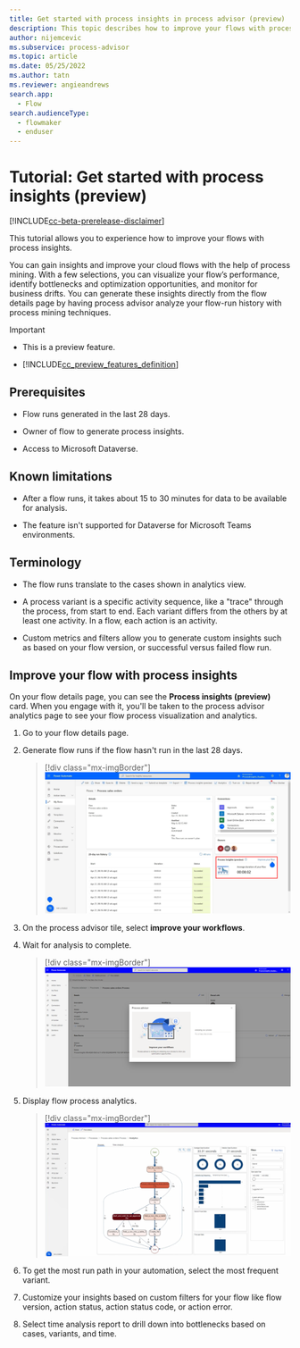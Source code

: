 ```yaml
---
title: Get started with process insights in process advisor (preview) | Microsoft Docs
description: This topic describes how to improve your flows with process mining insights in the process advisor feature in Power Automate.
author: nijemcevic 
ms.subservice: process-advisor
ms.topic: article
ms.date: 05/25/2022
ms.author: tatn
ms.reviewer: angieandrews
search.app: 
  - Flow
search.audienceType: 
  - flowmaker
  - enduser
---
```


# Tutorial: Get started with process insights (preview)

[!INCLUDE[cc-beta-prerelease-disclaimer](./includes/cc-beta-prerelease-disclaimer.md)]

This tutorial allows you to experience how to improve your flows with process insights.

You can gain insights and improve your cloud flows with the help of process mining. With a few selections, you can visualize your flow’s performance, identify bottlenecks and optimization opportunities, and monitor for business drifts. You can generate these insights directly from the flow details page by having process advisor analyze your flow-run history with process mining techniques.

> [!IMPORTANT]
> - This is a preview feature.
>
> - [!INCLUDE[cc_preview_features_definition](includes/cc-preview-features-definition.md)]

## Prerequisites

- Flow runs generated in the last 28 days.

- Owner of flow to generate process insights.

- Access to Microsoft Dataverse.

## Known limitations

- After a flow runs, it takes about 15 to 30 minutes for data to be available for analysis.

- The feature isn't supported for Dataverse for Microsoft Teams environments.

## Terminology

- The flow runs translate to the cases shown in analytics view.

- A process variant is a specific activity sequence, like a "trace" through the process, from start to end. Each variant differs from the others by at least one activity. In a flow, each action is an activity.

- Custom metrics and filters allow you to generate custom insights such as based on your flow version, or successful versus failed flow run.

## Improve your flow with process insights

On your flow details page, you can see the **Process insights (preview)** card. When you engage with it, you'll be taken to the process advisor analytics page to see your flow process visualization and analytics.
  
1. Go to your flow details page.

1. Generate flow runs if the flow hasn't run in the last 28 days.

    > [!div class="mx-imgBorder"]
    > ![Screenshot of the flow details page.](media/process-mining-cloud-flow-process-insights/cloud-flow-details.png "Flow details page")

1. On the process advisor tile, select **improve your workflows**.

1. Wait for analysis to complete.

    > [!div class="mx-imgBorder"]
    > ![!Screenshot of the analyzing your process.](media/process-mining-cloud-flow-process-insights/analyze-process.png "Analyzing your process")

1. Display flow process analytics.

    > [!div class="mx-imgBorder"]
    > ![Screenshot of the flow process analytics.](media/process-mining-cloud-flow-process-insights/flow-process-analytics.png "Flow process analytics")

1. To get the most run path in your automation, select the most frequent variant.

1. Customize your insights based on custom filters for your flow like flow version, action status, action status code, or action error.

1. Select time analysis report to drill down into bottlenecks based on cases, variants, and time.
